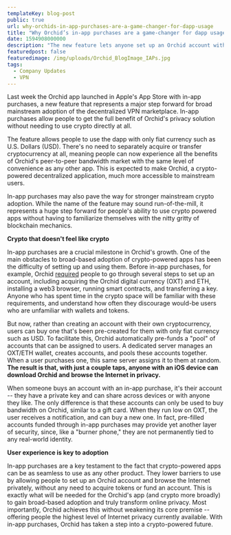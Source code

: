 ```yaml
---
templateKey: blog-post
public: true
url: why-orchids-in-app-purchases-are-a-game-changer-for-dapp-usage
title: "Why Orchid’s in-app purchases are a game-changer for dapp usage"
date: 1594908000000 
description: "The new feature lets anyone set up an Orchid account without wallets or exchanges."
featuredpost: false
featuredimage: /img/uploads/Orchid_BlogImage_IAPs.jpg
tags:
  - Company Updates
  - VPN
---
```

Last week the Orchid app launched in Apple's App Store with in-app purchases, a new feature that represents a major step forward for broad mainstream adoption of the decentralized VPN marketplace. In-app purchases allow people to get the full benefit of Orchid's privacy solution without needing to use crypto directly at all.

The feature allows people to use the dapp with only fiat currency such as U.S. Dollars (USD). There's no need to separately acquire or transfer cryptocurrency at all, meaning people can now experience all the benefits of Orchid's peer-to-peer bandwidth market with the same level of convenience as any other app. This is expected to make Orchid, a crypto-powered decentralized application, much more accessible to mainstream users.

In-app purchases may also pave the way for stronger mainstream crypto adoption. While the name of the feature may sound run-of-the-mill, it represents a huge step forward for people's ability to use crypto powered apps without having to familiarize themselves with the nitty gritty of blockchain mechanics.

**Crypto that doesn't feel like crypto**

In-app purchases are a crucial milestone in Orchid's growth. One of the main obstacles to broad-based adoption of crypto-powered apps has been the difficulty of setting up and using them. Before in-app purchases, for example, Orchid [required](/how-to-start-using-orchid-with-oxt/) people to go through several steps to set up an account, including acquiring the Orchid digital currency (OXT) and ETH, installing a web3 browser, running smart contracts, and transferring a key. Anyone who has spent time in the crypto space will be familiar with these requirements, and understand how often they discourage would-be users who are unfamiliar with wallets and tokens.

But now, rather than creating an account with their own cryptocurrency, users can buy one that's been pre-created for them with only fiat currency such as USD. To facilitate this, Orchid automatically pre-funds a "pool" of accounts that can be assigned to users. A dedicated server manages an OXT/ETH wallet, creates accounts, and pools these accounts together. When a user purchases one, this same server assigns it to them at random. **The result is that, with just a couple taps, anyone with an iOS device can download Orchid and browse the Internet in privacy.**

When someone buys an account with an in-app purchase, it's their account -- they have a private key and can share across devices or with anyone they like. The only difference is that these accounts can only be used to buy bandwidth on Orchid, similar to a gift card. When they run low on OXT, the user receives a notification, and can buy a new one. In fact, pre-filled accounts funded through in-app purchases may provide yet another layer of security, since, like a "burner phone," they are not permanently tied to any real-world identity.

**User experience is key to adoption**

In-app purchases are a key testament to the fact that crypto-powered apps can be as seamless to use as any other product. They lower barriers to use by allowing people to set up an Orchid account and browse the Internet privately, without any need to acquire tokens or fund an account. This is exactly what will be needed for the Orchid's app (and crypto more broadly) to gain broad-based adoption and truly transform online privacy. Most importantly, Orchid achieves this without weakening its core premise -- offering people the highest level of Internet privacy currently available. With in-app purchases, Orchid has taken a step into a crypto-powered future.